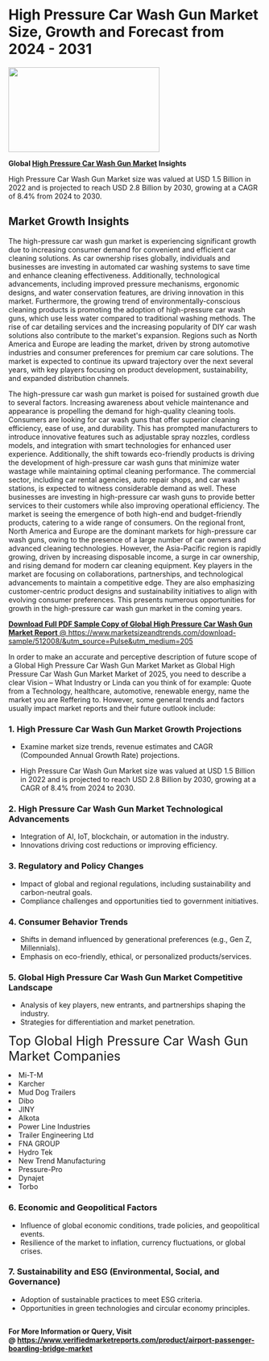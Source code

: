 <H1>High Pressure Car Wash Gun Market Size, Growth and Forecast from 2024 - 2031</H1><img class="aligncenter size-medium wp-image-584254" src="https://thirdeyenews.in/wp-content/uploads/2024/09/Global-Market-Research-300x168.jpeg" alt="" width="300" height="168" /><p><strong>Global&nbsp;<a href="https://www.marketsizeandtrends.com/download-sample/512008/&amp;utm_source=Pulse&amp;utm_medium=205">High Pressure Car Wash Gun Market</a> Insights</strong></p><p>High Pressure Car Wash Gun Market size was valued at USD 1.5 Billion in 2022 and is projected to reach USD 2.8 Billion by 2030, growing at a CAGR of 8.4% from 2024 to 2030.</p><p><h2>Market Growth Insights</h2> <p>The high-pressure car wash gun market is experiencing significant growth due to increasing consumer demand for convenient and efficient car cleaning solutions. As car ownership rises globally, individuals and businesses are investing in automated car washing systems to save time and enhance cleaning effectiveness. Additionally, technological advancements, including improved pressure mechanisms, ergonomic designs, and water conservation features, are driving innovation in this market. Furthermore, the growing trend of environmentally-conscious cleaning products is promoting the adoption of high-pressure car wash guns, which use less water compared to traditional washing methods. The rise of car detailing services and the increasing popularity of DIY car wash solutions also contribute to the market's expansion. Regions such as North America and Europe are leading the market, driven by strong automotive industries and consumer preferences for premium car care solutions. The market is expected to continue its upward trajectory over the next several years, with key players focusing on product development, sustainability, and expanded distribution channels.</p> <p><a href="#"></a></p> <p>The high-pressure car wash gun market is poised for sustained growth due to several factors. Increasing awareness about vehicle maintenance and appearance is propelling the demand for high-quality cleaning tools. Consumers are looking for car wash guns that offer superior cleaning efficiency, ease of use, and durability. This has prompted manufacturers to introduce innovative features such as adjustable spray nozzles, cordless models, and integration with smart technologies for enhanced user experience. Additionally, the shift towards eco-friendly products is driving the development of high-pressure car wash guns that minimize water wastage while maintaining optimal cleaning performance. The commercial sector, including car rental agencies, auto repair shops, and car wash stations, is expected to witness considerable demand as well. These businesses are investing in high-pressure car wash guns to provide better services to their customers while also improving operational efficiency. The market is seeing the emergence of both high-end and budget-friendly products, catering to a wide range of consumers. On the regional front, North America and Europe are the dominant markets for high-pressure car wash guns, owing to the presence of a large number of car owners and advanced cleaning technologies. However, the Asia-Pacific region is rapidly growing, driven by increasing disposable income, a surge in car ownership, and rising demand for modern car cleaning equipment. Key players in the market are focusing on collaborations, partnerships, and technological advancements to maintain a competitive edge. They are also emphasizing customer-centric product designs and sustainability initiatives to align with evolving consumer preferences. This presents numerous opportunities for growth in the high-pressure car wash gun market in the coming years.</p> <p><a href="#"></p><p><span class=""><strong>Download Full PDF Sample Copy of Global High Pressure Car Wash Gun Market Report</strong> @ <a href="https://www.marketsizeandtrends.com/download-sample/512008/&amp;utm_source=Pulse&amp;utm_medium=205" target="_blank">https://www.marketsizeandtrends.com/download-sample/512008/&amp;utm_source=Pulse&amp;utm_medium=205</a></span></p><p>In order to make an accurate and perceptive description of future scope of a Global&nbsp;High Pressure Car Wash Gun Market Market as Global&nbsp;High Pressure Car Wash Gun Market Market of 2025, you need to describe a clear Vision &ndash; What Industry or Linda can you think of for example: Quote from a Technology, healthcare, automotive, renewable energy, name the market you are Reffering to. However, some general trends and factors usually impact market reports and their future outlook include:</p><h3>1.&nbsp;<strong>High Pressure Car Wash Gun Market Growth Projections</strong></h3><ul><li>Examine market size trends, revenue estimates and CAGR (Compounded Annual Growth Rate) projections.</li><li><p>High Pressure Car Wash Gun Market size was valued at USD 1.5 Billion in 2022 and is projected to reach USD 2.8 Billion by 2030, growing at a CAGR of 8.4% from 2024 to 2030.</p></li></ul><h3>2.&nbsp;<strong>High Pressure Car Wash Gun Market Technological Advancements</strong></h3><ul><li>Integration of AI, IoT, blockchain, or automation in the industry.</li><li>Innovations driving cost reductions or improving efficiency.</li></ul><h3>3.&nbsp;<strong>Regulatory and Policy Changes</strong></h3><ul><li>Impact of global and regional regulations, including sustainability and carbon-neutral goals.</li><li>Compliance challenges and opportunities tied to government initiatives.</li></ul><h3>4.&nbsp;<strong>Consumer Behavior Trends</strong></h3><ul><li>Shifts in demand influenced by generational preferences (e.g., Gen Z, Millennials).</li><li>Emphasis on eco-friendly, ethical, or personalized products/services.</li></ul><h3>5.&nbsp;<strong>Global High Pressure Car Wash Gun Market Competitive Landscape</strong></h3><ul><li>Analysis of key players, new entrants, and partnerships shaping the industry.</li><li>Strategies for differentiation and market penetration.</li></ul><p data-pm-slice="1 1 []"><span style="color: inherit; font-family: inherit; font-size: 25px;">Top Global High Pressure Car Wash Gun Market Companies</span></p><div class="" data-test-id=""><p><li>Mi-T-M</li><li> Karcher</li><li> Mud Dog Trailers</li><li> Dibo</li><li> JINY</li><li> Alkota</li><li> Power Line Industries</li><li> Trailer Engineering Ltd</li><li> FNA GROUP</li><li> Hydro Tek</li><li> New Trend Manufacturing</li><li> Pressure-Pro</li><li> Dynajet</li><li> Torbo</li></p></div><h3>6.&nbsp;<strong>Economic and Geopolitical Factors</strong></h3><ul><li>Influence of global economic conditions, trade policies, and geopolitical events.</li><li>Resilience of the market to inflation, currency fluctuations, or global crises.</li></ul><h3>7.&nbsp;<strong>Sustainability and ESG (Environmental, Social, and Governance)</strong></h3><ul><li>Adoption of sustainable practices to meet ESG criteria.</li><li>Opportunities in green technologies and circular economy principles.</li></ul><h2><strong style="font-size: 14px;">For More Information or Query, Visit @&nbsp;</strong><a style="background-color: #ffffff; font-size: 14px;" href="https://www.marketsizeandtrends.com/report/high-pressure-car-wash-gun-market/" target="_blank">https://www.verifiedmarketreports.com/product/airport-passenger-boarding-bridge-market</a></h2>
